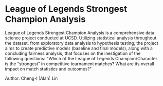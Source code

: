 # League of Legends Strongest Champion Analysis

League of Legends Strongest Champion Analysis is a comprehensive data science project conducted at UCSD. Utilizing statistical analysis throughout the dataset, from exploratory data analysis to hypothesis testing, the project aims to create predictive models (baseline and final models), along with a concluding fairness analysis, that focuses on the inestigation of the following questions: "Which of the League of Legends Champion/Character is the "strongest" in competitive tournament matches? What are its overall impact on match statistics and outcomes?"

Author: Cheng-I (Alan) Lin